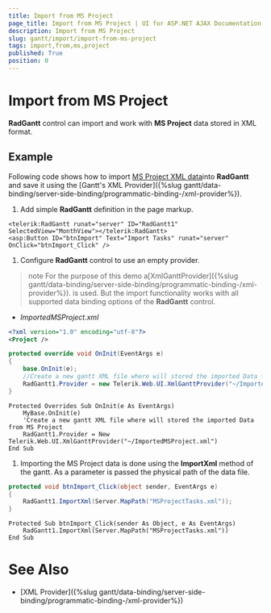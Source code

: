 ```yaml
---
title: Import from MS Project
page_title: Import from MS Project | UI for ASP.NET AJAX Documentation
description: Import from MS Project
slug: gantt/import/import-from-ms-project
tags: import,from,ms,project
published: True
position: 0
---
```


# Import from MS Project

__RadGantt__ control can import and work with __MS Project__ data stored in XML format.

## Example

Following code shows how to import [MS Project XML data](http://msdn.microsoft.com/en-us/library/bb968652(v=office.12).aspx)into __RadGantt__ and save it using the [Gantt's XML Provider]({%slug gantt/data-binding/server-side-binding/programmatic-binding-/xml-provider%}).

1. Add simple __RadGantt__ definition in the page markup.

````ASPNET
<telerik:RadGantt runat="server" ID="RadGantt1" SelectedView="MonthView"></telerik:RadGantt>
<asp:Button ID="btnImport" Text="Import Tasks" runat="server" OnClick="btnImport_Click" />
````

1. Configure __RadGantt__ control to use an empty provider.

>note For the purpose of this demo a[XmlGanttProvider]({%slug gantt/data-binding/server-side-binding/programmatic-binding-/xml-provider%}). is used. But the import functionality works with all supported data binding options of the __RadGantt__ control.
>


* *ImportedMSProject.xml*

````XML
<?xml version="1.0" encoding="utf-8"?>
<Project />
````


````C#
protected override void OnInit(EventArgs e)
{
    base.OnInit(e);
    //Create a new gantt XML file where will stored the imported Data from MS Project
    RadGantt1.Provider = new Telerik.Web.UI.XmlGanttProvider("~/ImportedMSProject.xml");
}
````
````VB.NET
Protected Overrides Sub OnInit(e As EventArgs)
    MyBase.OnInit(e)
    'Create a new gantt XML file where will stored the imported Data from MS Project
    RadGantt1.Provider = New Telerik.Web.UI.XmlGanttProvider("~/ImportedMSProject.xml")
End Sub
````

1. Importing the MS Project data is done using the __ImportXml__ method of the gantt. As a parameter is passed the physical path of the data file.


````C#
protected void btnImport_Click(object sender, EventArgs e)
{
    RadGantt1.ImportXml(Server.MapPath("MSProjectTasks.xml"));
}
````
````VB.NET
Protected Sub btnImport_Click(sender As Object, e As EventArgs)
    RadGantt1.ImportXml(Server.MapPath("MSProjectTasks.xml"))
End Sub
````

# See Also

 * [XML Provider]({%slug gantt/data-binding/server-side-binding/programmatic-binding-/xml-provider%})
